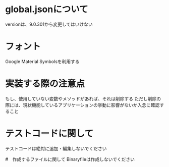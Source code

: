 # global.jsonについて
versionは、9.0.301から変更してはいけない

# フォント
Google Material Symbolsを利用する

# 実装する際の注意点
もし、使用していない変数やメソッドがあれば、それは削除する
ただし削除の際には、現状機能しているアプリケーションの挙動に影響がないか入念に確認すること

# テストコードに関して
テストコードは絶対に追加・編集しないでください

#　作成するファイルに関して
Binaryfileは作成しないでください